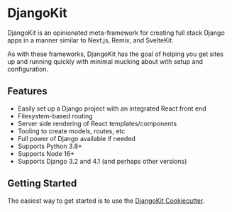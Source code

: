 # DjangoKit

DjangoKit is an opinionated meta-framework for creating full stack
Django apps in a manner similar to Next.js, Remix, and SvelteKit.

As with these frameworks, DjangoKit has the goal of helping you get
sites up and running quickly with minimal mucking about with setup and
configuration.

## Features

- Easily set up a Django project with an integrated React front end
- Filesystem-based routing
- Server side rendering of React templates/components
- Tooling to create models, routes, etc
- Full power of Django available if needed
- Supports Python 3.8+
- Supports Node 16+
- Supports Django 3.2 and 4.1 (and perhaps other versions)

## Getting Started

The easiest way to get started is to use the
[DjangoKit Cookiecutter](cookiecutter).
